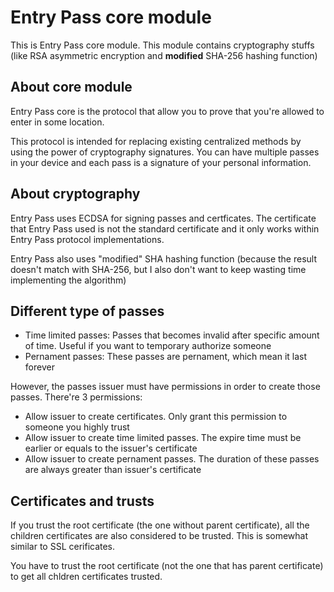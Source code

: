 # Entry Pass core module
This is Entry Pass core module. This module contains cryptography stuffs (like
RSA asymmetric encryption and **modified** SHA-256 hashing function)

## About core module
Entry Pass core is the protocol that allow you to prove that you're allowed to
enter in some location.

This protocol is intended for replacing existing centralized methods by using
the power of cryptography signatures. You can have multiple passes in your
device and each pass is a signature of your personal information.

## About cryptography
Entry Pass uses ECDSA for signing passes and certficates. The certificate that
Entry Pass used is not the standard certificate and it only works within Entry
Pass protocol implementations.

Entry Pass also uses "modified" SHA hashing function (because the result doesn't
match with SHA-256, but I also don't want to keep wasting time implementing the
algorithm)

## Different type of passes
- Time limited passes: Passes that becomes invalid after specific amount of time.
  Useful if you want to temporary authorize someone
- Pernament passes: These passes are pernament, which mean it last forever

However, the passes issuer must have permissions in order to create those passes.
There're 3 permissions:
- Allow issuer to create certificates. Only grant this permission to someone you
  highly trust
- Allow issuer to create time limited passes. The expire time must be earlier or
  equals to the issuer's certificate
- Allow issuer to create pernament passes. The duration of these passes are always
  greater than issuer's certificate

## Certificates and trusts
If you trust the root certificate (the one without parent certificate), all the
children certificates are also considered to be trusted. This is somewhat similar
to SSL cerificates.

You have to trust the root certificate (not the one that has parent certificate)
to get all chldren certificates trusted.